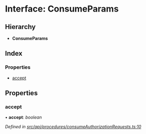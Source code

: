 # Interface: ConsumeParams

## Hierarchy

* **ConsumeParams**

## Index

### Properties

* [accept](consumeparams.md#accept)

## Properties

###  accept

• **accept**: *boolean*

*Defined in [src/api/procedures/consumeAuthorizationRequests.ts:10](https://github.com/PolymathNetwork/polymesh-sdk/blob/5b409784/src/api/procedures/consumeAuthorizationRequests.ts#L10)*
